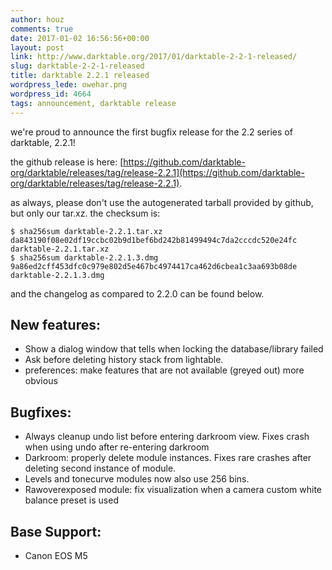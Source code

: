 ```yaml
---
author: houz
comments: true
date: 2017-01-02 16:56:56+00:00
layout: post
link: http://www.darktable.org/2017/01/darktable-2-2-1-released/
slug: darktable-2-2-1-released
title: darktable 2.2.1 released
wordpress_lede: owehar.png
wordpress_id: 4664
tags: announcement, darktable release
---
```


we're proud to announce the first bugfix release for the 2.2 series of darktable, 2.2.1!

the github release is here: [https://github.com/darktable-org/darktable/releases/tag/release-2.2.1](https://github.com/darktable-org/darktable/releases/tag/release-2.2.1).

as always, please don't use the autogenerated tarball provided by github, but only our tar.xz. the checksum is:

    $ sha256sum darktable-2.2.1.tar.xz
    da843190f08e02df19ccbc02b9d1bef6bd242b81499494c7da2cccdc520e24fc  darktable-2.2.1.tar.xz
    $ sha256sum darktable-2.2.1.3.dmg
    9a86ed2cff453dfc0c979e802d5e467bc4974417ca462d6cbea1c3aa693b08de  darktable-2.2.1.3.dmg

and the changelog as compared to 2.2.0 can be found below.

## New features:

* Show a dialog window that tells when locking the database/library failed
* Ask before deleting history stack from lightable.
* preferences: make features that are not available (greyed out) more obvious

## Bugfixes:

* Always cleanup undo list before entering darkroom view. Fixes crash when using undo after re-entering darkroom
* Darkroom: properly delete module instances. Fixes rare crashes after deleting second instance of module.
* Levels and tonecurve modules now also use 256 bins.
* Rawoverexposed module: fix visualization when a camera custom white balance preset is used

## Base Support:

* Canon EOS M5
